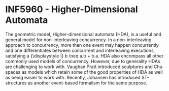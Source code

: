 # INF5960 - Higher-Dimensional Automata

The geometric model, Higher-dimensional automata (HDA), is a useful and general model for non-interleaving concurrency. In a non-interleaving approach to concurrency, more than one event may happen concurrently and one differentiates between concurrent and interleaving executions, satisfying a {\displaystyle \|} b \neq a.b + b.a. HDA also encompass all other commonly used models of concurrency. However, due to generality HDAs are challenging to work with. Vaughan Pratt introduced sculptures and Chu spaces as models which retain some of the good properties of HDA as well as being easier to work with. Recently, Johansen has introduced ST-structures as another event-based formalism for the same purpose.
    

